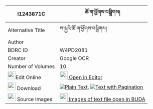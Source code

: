 |I1243871C|ཆོ་ག་ཕྱོགས་བསྒྲིགས། 
| --- | --- 
|Alternative Title |ས་སྐྱའི་ཆོ་ག་ཕྱོགས་བསྒྲིགས།
|Author | 
|BDRC ID | W4PD2081
|Creator | Google OCR
|Number of Volumes| 10
|<img width="25" src="https://img.icons8.com/color/25/000000/edit-property.png">Edit Online| [<img width="25" src="https://avatars.githubusercontent.com/u/45091458?s=200&v=4"> Open in Editor](http://editor.openpecha.org/I1243871C)
|<img width="25" src="https://img.icons8.com/fluent/48/000000/download-2.png"/>  Download | [![](https://img.icons8.com/color/20/000000/txt.png)Plain Text](https://github.com/Openpecha/I1243871C/releases/download/v1/choga_chok_drik_plain_I1243871C.zip), [![](https://img.icons8.com/color/20/000000/txt.png)Text with Pagination](https://github.com/Openpecha/I1243871C/releases/download/v1/choga_chok_drik_pages_I1243871C.zip)
|<img width="25" src="https://img.icons8.com/plasticine/100/000000/pictures-folder.png"/>  Source Images | [<img width="25" src="https://library.bdrc.io/icons/BUDA-small.svg"> Images of text file open in BUDA](https://library.bdrc.io/show/bdr:W4PD2081)